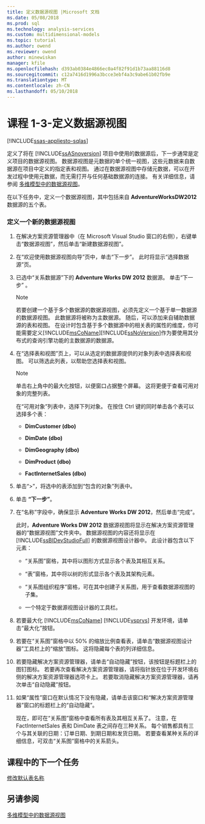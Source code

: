 ```yaml
---
title: 定义数据源视图 |Microsoft 文档
ms.date: 05/08/2018
ms.prod: sql
ms.technology: analysis-services
ms.custom: multidimensional-models
ms.topic: tutorial
ms.author: owend
ms.reviewer: owend
author: minewiskan
manager: kfile
ms.openlocfilehash: d393ab0384e4866ec0a4f82f91d1b73aa88116d8
ms.sourcegitcommit: c12a7416d1996a3bcce3ebf4a3c9abe61b02fb9e
ms.translationtype: MT
ms.contentlocale: zh-CN
ms.lasthandoff: 05/10/2018
---
```

# <a name="lesson-1-3---defining-a-data-source-view"></a>课程 1-3-定义数据源视图
[!INCLUDE[ssas-appliesto-sqlas](../includes/ssas-appliesto-sqlas.md)]

定义了将在 [!INCLUDE[ssASnoversion](../includes/ssasnoversion-md.md)] 项目中使用的数据源后，下一步通常是定义项目的数据源视图。 数据源视图是元数据的单个统一视图，这些元数据来自数据源在项目中定义的指定表和视图。 通过在数据源视图中存储元数据，可以在开发过程中使用元数据，而无需打开与任何基础数据源的连接。 有关详细信息，请参阅 [多维模型中的数据源视图](../analysis-services/multidimensional-models/data-source-views-in-multidimensional-models.md)。  
  
在以下任务中，定义一个数据源视图，其中包括来自 **AdventureWorksDW2012** 数据源的五个表。  
  
### <a name="to-define-a-new-data-source-view"></a>定义一个新的数据源视图  
  
1.  在解决方案资源管理器中（在 Microsoft Visual Studio 窗口的右侧），右键单击“数据源视图”，然后单击“新建数据源视图”。  
  
2.  在“欢迎使用数据源视图向导”页中，单击“下一步”。 此时将显示“选择数据源”页。  
  
3.  已选中“关系数据源”下的 **Adventure Works DW 2012** 数据源。 单击“下一步” 。  
  
    > [!NOTE]  
    > 若要创建一个基于多个数据源的数据源视图，必须先定义一个基于单一数据源的数据源视图。 此数据源将被称为主数据源。 随后，可以添加来自辅助数据源的表和视图。 在设计时包含基于多个数据源中的相关表的属性的维度，你可能需要定义[!INCLUDE[msCoName](../includes/msconame-md.md)][!INCLUDE[ssNoVersion](../includes/ssnoversion-md.md)]作为要使用其分布式的查询引擎功能的主数据源的数据源。  
  
4.  在“选择表和视图”页上，可以从选定的数据源提供的对象列表中选择表和视图。 可以筛选此列表，以帮助您选择表和视图。  
  
    > [!NOTE]  
    > 单击右上角中的最大化按钮，以便窗口占据整个屏幕。 这将更便于查看可用对象的完整列表。  
  
    在“可用对象”列表中，选择下列对象。 在按住 Ctrl 键的同时单击各个表可以选择多个表：  
  
    -   **DimCustomer (dbo)**  
  
    -   **DimDate (dbo)**  
  
    -   **DimGeography (dbo)**  
  
    -   **DimProduct (dbo)**  
  
    -   **FactInternetSales (dbo)**  
  
5.  单击“>”，将选中的表添加到“包含的对象”列表中。  
  
6.  单击 **“下一步”**。  
  
7.  在“名称”字段中，确保显示 **Adventure Works DW 2012**，然后单击“完成”。  
  
    此时，**Adventure Works DW 2012** 数据源视图将显示在解决方案资源管理器的“数据源视图”文件夹中。 数据源视图的内容还将显示在 [!INCLUDE[ssBIDevStudioFull](../includes/ssbidevstudiofull-md.md)] 的数据源视图设计器中。 此设计器包含以下元素：  
  
    -   “关系图”窗格，其中将以图形方式显示各个表及其相互关系。  
  
    -   “表”窗格，其中将以树的形式显示各个表及其架构元素。  
  
    -   “关系图组织程序”窗格，可在其中创建子关系图，用于查看数据源视图的子集。  
  
    -   一个特定于数据源视图设计器的工具栏。  
  
8.  若要最大化 [!INCLUDE[msCoName](../includes/msconame-md.md)] [!INCLUDE[vsprvs](../includes/vsprvs-md.md)] 开发环境，请单击“最大化”按钮。  
  
9. 若要在“关系图”窗格中以 50% 的缩放比例查看表，请单击“数据源视图设计器”工具栏上的“缩放”图标。 这将隐藏每个表的列详细信息。  
  
10. 若要隐藏解决方案资源管理器，请单击“自动隐藏”按钮，该按钮是标题栏上的图钉图标。 若要再次查看解决方案资源管理器，请将指针放在位于开发环境右侧的解决方案资源管理器选项卡上。 若要取消隐藏解决方案资源管理器，请再次单击“自动隐藏”按钮。  
  
11. 如果“属性”窗口在默认情况下没有隐藏，请单击该窗口和“解决方案资源管理器”窗口的标题栏上的“自动隐藏”。  
  
    现在，即可在“关系图”窗格中查看所有表及其相互关系了。 注意，在 FactInternetSales 表和 DimDate 表之间存在三种关系。 每个销售都具有三个与其关联的日期：订单日期、到期日期和发货日期。 若要查看某种关系的详细信息，可双击“关系图”窗格中的关系箭头。  
  
## <a name="next-task-in-lesson"></a>课程中的下一个任务  
[修改默认表名称](../analysis-services/lesson-1-4-modifying-default-table-names.md)  
  
## <a name="see-also"></a>另请参阅  
[多维模型中的数据源视图](../analysis-services/multidimensional-models/data-source-views-in-multidimensional-models.md)  
  
  
  
